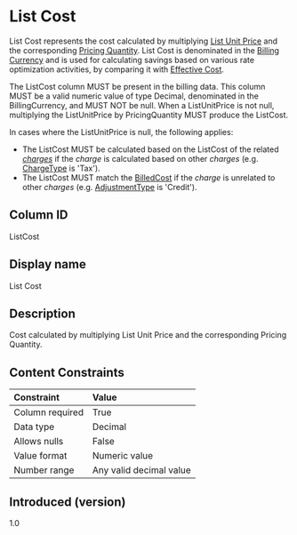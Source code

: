 # List Cost

List Cost represents the cost calculated by multiplying [List Unit Price](#listunitprice) and the corresponding [Pricing Quantity](#pricingquantity). List Cost is denominated in the [Billing Currency](#billingcurrency) and is used for calculating savings based on various rate optimization activities, by comparing it with [Effective Cost](#effectivecost).

The ListCost column MUST be present in the billing data. This column MUST be a valid numeric value of type Decimal, denominated in the BillingCurrency, and MUST NOT be null. When a ListUnitPrice is not null, multiplying the ListUnitPrice by PricingQuantity MUST produce the ListCost.

In cases where the ListUnitPrice is null, the following applies:

* The ListCost MUST be calculated based on the ListCost of the related [*charges*](#glossary:charge) if the *charge* is calculated based on other *charges* (e.g. [ChargeType](#chargetype) is 'Tax').
* The ListCost MUST match the [BilledCost](#billedcost) if the *charge* is unrelated to other *charges* (e.g. [AdjustmentType](#adjustmenttype) is 'Credit').

## Column ID

ListCost

## Display name

List Cost

## Description

Cost calculated by multiplying List Unit Price and the corresponding Pricing Quantity.

## Content Constraints

| Constraint      | Value                   |
|:----------------|:------------------------|
| Column required | True                    |
| Data type       | Decimal                 |
| Allows nulls    | False                   |
| Value format    | Numeric value           |
| Number range    | Any valid decimal value |

## Introduced (version)

1.0

